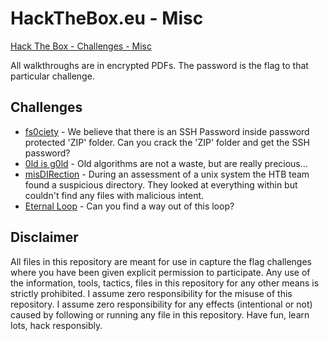 # HackTheBox.eu - Misc
[Hack The Box - Challenges - Misc](https://www.hackthebox.eu/home/challenges/Misc)

All walkthroughs are in encrypted PDFs.  The password is the flag to that particular challenge.

## Challenges
- [fs0ciety](fs0ciety.pdf) - We believe that there is an SSH Password inside password protected 'ZIP' folder. Can you crack the 'ZIP' folder and get the SSH password?
- [0ld is g0ld](0ld_is_g0ld.pdf) - Old algorithms are not a waste, but are really precious... 
- [misDIRection](misDIRection.pdf) - During an assessment of a unix system the HTB team found a suspicious directory. They looked at everything within but couldn't find any files with malicious intent.
- [Eternal Loop](Eternal_Loop.pdf) - Can you find a way out of this loop?

## Disclaimer
All files in this repository are meant for use in capture the flag challenges where you have been given explicit permission to participate.  Any use of the information, tools, tactics, files in this repository for any other means is strictly prohibited.  I assume zero responsibility for the misuse of this repository.  I assume zero responsibility for any effects (intentional or not) caused by following or running any file in this repository.  Have fun, learn lots, hack responsibly.